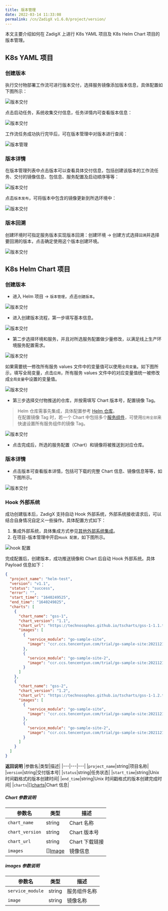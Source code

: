 ```yaml
---
title: 版本管理
date: 2022-03-14 11:33:08
permalink: /cn/ZadigX v1.6.0/project/version/
---
```


本文主要介绍如何在 ZadigX 上进行 K8s YAML 项目及 K8s Helm Chart 项目的版本管理。

## K8s YAML 项目
### 创建版本

执行交付物部署工作流可进行版本交付，选择服务镜像添加版本信息，具体配置如下图所示：

![版本交付](./_images/version_createDelivery02.png '版本交付')

点击启动任务，系统收集交付信息，任务详情内可查看版本信息：

![版本交付](./_images/version_createDelivery03.png '版本交付')

工作流任务成功执行完毕后，可在版本管理中对版本进行查阅：

![版本管理](./_images/version_list_k8s.png)

### 版本详情

在版本管理列表中点击版本可以查看具体交付信息，包括创建该版本的工作流任务、交付的镜像信息、包信息、服务配置及启动顺序等等：

![版本交付](./_images/k8s_version_detail.png '版本交付')

点击`版本发布`，可将版本中包含的镜像更新到所选环境中：

![版本交付](./_images/version_createDelivery_06.png '版本交付')

### 版本回溯

创建环境时可指定服务版本实现版本回溯：创建环境 -> 创建方式选择`回溯`并选择要回溯的版本，点击确定使用这个版本创建环境。

![版本交付](./_images/version_select.png '版本交付')

## K8s Helm Chart 项目

### 创建版本

- 进入 Helm 项目  -> `版本管理`，点击`创建版本`。

![版本交付](./_images/version_delivery_helm_1.png)

- 进入创建版本流程，第一步填写基本信息。

![版本交付](./_images/version_delivery_helm_2.png)

- 第二步选择环境和服务，并且对所选服务配置做少量修改，以满足线上生产环境服务配置需求。

![版本交付](./_images/version_delivery_helm_3.png)

如果需要统一修改所有服务 values 文件中的变量值可以使用`全局变量`。如下图所示，填写全局变量，点击`应用`，所有服务 values 文件中的对应变量值统一被修改成`全局变量`中设置的变量值。

![版本交付](./_images/version_delivery_helm_3_1.png)

- 第三步选择交付物推送的仓库，并按需填写 Chart 版本号，配置镜像 Tag。
> Helm 仓库需事先集成，具体配置参考 [Helm 仓库](/ZadigX%20v1.6.0/settings/helm/)。<br>在配置镜像 Tag 时，若一个 Chart 中包括多个[服务组件](/ZadigX%20v1.6.0/project/service/module/)，可使用`应用全部`来快速设置所有服务组件的镜像 Tag。

![版本交付](./_images/version_delivery_helm_4.png)

- 点击完成后，所选的服务配置（Chart）和镜像将被推送到对应仓库。

### 版本详情

- 点击版本可查看版本详情，包括可下载的完整 Chart 信息、镜像信息等等，如下图所示。

![版本交付](./_images/version_delivery_helm_5.png)

### Hook 外部系统

成功创建版本后，ZadigX 支持自动 Hook 外部系统，外部系统接收请求后，可以结合自身情况自定义一些操作。具体配置方式如下：

1. 集成外部系统，具体集成方式参见[其他外部系统集成](/ZadigX%20v1.6.0/settings/others/)。
2. 在项目-版本管理中开启`Hook 配置`，如下图所示。

![hook 配置](./_images/hook_config.png)

完成配置后，创建版本，成功推送镜像和 Chart 后自动 Hook 外部系统。具体 Payload 信息如下：

```json
{
  "project_name": "helm-test",
  "version": "v1.1",
  "status": "success",
  "error": "",
  "start_time": "1640249525",
  "end_time": "1640249825",
  "charts": [
    {
      "chart_name": "gss-1",
      "chart_version": "1.1",
      "chart_url": "https://technosophos.github.io/tscharts/gss-1-1.1.tgz",
      "images": [
        {
          "service_module": "go-sample-site",
          "image": "ccr.ccs.tencentyun.com/trial/go-sample-site:20211215150832-27-main"
        },
        {
          "service_module": "go-sample-site-2",
          "image": "ccr.ccs.tencentyun.com/trial/go-sample-site:20211215150832-27-main"
        }
      ]
    },
    {
      "chart_name": "gss-2",
      "chart_version": "1.2",
      "chart_url": "https://technosophos.github.io/tscharts/gss-1-1.2.tgz",
      "images": [
        {
          "service_module": "go-sample-site",
          "image": "ccr.ccs.tencentyun.com/trial/go-sample-site:20211215150832-27-main"
        },
        {
          "service_module": "go-sample-site-2",
          "image": "ccr.ccs.tencentyun.com/trial/go-sample-site:20211215150832-27-main"
        }
      ]
    }
  ]
}
```

**返回说明**
|参数名|类型|描述|
|---|---|---|
|`project_name`|string|项目名称|
|`version`|string|交付版本号|
|`status`|string|任务状态|
|`start_time`|string|Unix 时间戳格式的版本创建时间|
|`end_time`|string|Unix 时间戳格式的版本创建完成时间|
|`charts`|[][charts](#charts)|Chart 信息|

<h5 id="charts">Chart 参数说明</h5>

|参数名|类型|描述|
|---|---|---|
|`chart_name`|string|Chart 名称|
|`chart_version`|string|Chart 版本号|
|`chart_url`|string|Chart 下载链接|
|`images`|[][Image](#image)|镜像信息|

<h5 id="image">images 参数说明</h5>

|参数名|类型|描述|
|---|---|---|
|`service_module`|string|服务组件名称|
|`image`|string|镜像名称|
